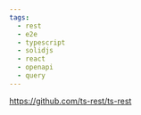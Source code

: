 ```yaml
---
tags:
  - rest
  - e2e
  - typescript
  - solidjs
  - react
  - openapi
  - query
---
```

https://github.com/ts-rest/ts-rest

